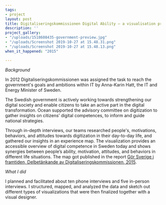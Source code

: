 ```yaml
---
tags:
- project
layout: post
title: Digitaliseringskommissionen Digital Ability — a visualisation project
description: ''
project_gallery:
- "/uploads/1518608435-government-preview.jpg"
- "/uploads/Screenshot 2019-10-27 at 15.48.31.png"
- "/uploads/Screenshot 2019-10-27 at 15.48.13.png"
when_it_happened: "2015"

---
```

_Background_

In 2012 Digitaliseringskommissionen was assigned the task to reach the government's goals and ambitions within IT by Anna-Karin Hatt, the IT and Energy Minister of Sweden.

The Swedish government is actively working towards strengthening our digital society and enable citizens to take an active part in the digital transformation. Ocean supported the advisory committee on digitization to gather insights on citizens’ digital competences, to inform and guide national strategies.

Through in-depth interviews, our teams researched people's, motivations, behaviors, and attitudes towards digitization in their day-to-day life, and gathered our insights in an experience map. The visualization provides an accessible overview of digital competence in Sweden today and shows synergies between people’s ability, motivation, attitudes, and behaviors in different life situations. The map got published in the report [Gör Sverige i framtiden, Delbetänkande av Digitaliseringskommissionen, 2015]().

_What I did_

I planned and facilitated about ten phone interviews and five in-person interviews. I structured, mapped, and analyzed the data and sketch out different types of visualizations that were then finalized together with a visual designer.  